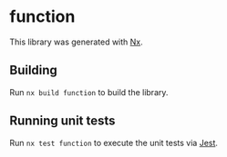 # function

This library was generated with [Nx](https://nx.dev).

## Building

Run `nx build function` to build the library.

## Running unit tests

Run `nx test function` to execute the unit tests via [Jest](https://jestjs.io).
